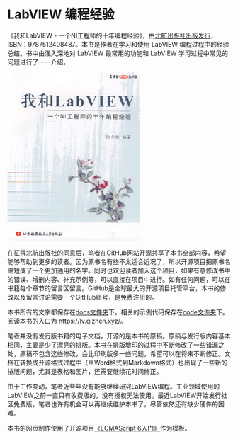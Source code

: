 # LabVIEW 编程经验

《我和LabVIEW - 一个NI工程师的十年编程经验》，由[北航出版社出版发行](http://service.buaapress.com.cn/mzs/book/detail/id/2624)，ISBN：9787512408487。本书是作者在学习和使用 LabVIEW 编程过程中的经验总结。书中由浅入深地对 LabVIEW 最常用的功能和 LabVIEW 学习过程中常见的问题进行了一一介绍。

![](_page/cover.jpg)

在征得北航出版社的同意后，笔者在GitHub网站开源共享了本书全部内容，希望能够帮助到更多的读者。因为原书名有些不太适合近况了，所以开源项目把原书名缩短成了一个更加通用的名字。同时也欢迎读者加入这个项目，如果有意修改书中的错误、增删内容、补充示例等，可以直接在项目中进行。如有任何问题，可以在书籍每个章节的留言区留言。GitHub是全球最大的开源项目托管平台，本书的修改以及留言讨论需要一个GitHub账号，是免费注册的。

本书所有的文字都保存在[docs文件夹](https://github.com/ruanqizhen/labview_book/tree/main/docs)下。相关的示例代码保存在[code文件夹](https://github.com/ruanqizhen/labview_book/tree/main/code)下。阅读本书的入口为 <https://lv.qizhen.xyz/>。

笔者并没有发行版书籍的电子文档，开源的是本书的原稿。原稿与发行版内容基本相同，主要是少了漂亮的排版。本书在排版增印的过程中不断修改了一些错漏之处，原稿不包含这些修改，会比印刷版多一些问题，希望可以在将来不断修正。文档在转换成开源格式过程中（从Word格式到Markdown格式）也出现了一些新的排版问题，尤其是表格和图片，还需要继续花时间修正。

由于工作变动，笔者近些年没有能够继续研究LabVIEW编程。工业领域使用的LabVIEW之前一直只有收费版的，没有授权无法使用。最近LabVIEW开始发行社区免费版，笔者也许有机会可以再继续维护本书了，尽管依然还有缺少硬件的困难。

本书的网页制作使用了开源项目[《ECMAScript 6入门》](https://github.com/ruanyf/es6tutorial)作为模板。


